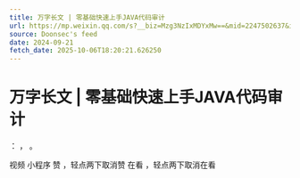 ```yaml
---
title: 万字长文 | 零基础快速上手JAVA代码审计
url: https://mp.weixin.qq.com/s?__biz=Mzg3NzIxMDYxMw==&mid=2247502637&idx=1&sn=6fed4985f9f332622fee1ac12908d0ae
source: Doonsec's feed
date: 2024-09-21
fetch_date: 2025-10-06T18:20:21.626250
---
```


# 万字长文 | 零基础快速上手JAVA代码审计

：
，
。

视频
小程序
赞
，轻点两下取消赞
在看
，轻点两下取消在看